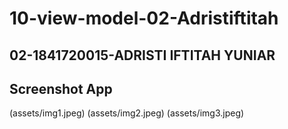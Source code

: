# 10-view-model-02-Adristiftitah
## 02-1841720015-ADRISTI IFTITAH YUNIAR 

## Screenshot App
(assets/img1.jpeg)
(assets/img2.jpeg)
(assets/img3.jpeg)


